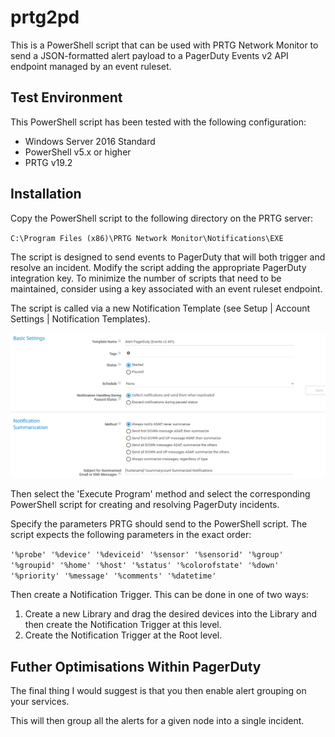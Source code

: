 # prtg2pd

This is a PowerShell script that can be used with PRTG Network Monitor to send a JSON-formatted alert payload to a PagerDuty Events v2 API endpoint managed by an event ruleset.


## Test Environment
This PowerShell script has been tested with the following configuration:
* Windows Server 2016 Standard
* PowerShell v5.x or higher
* PRTG v19.2


## Installation

Copy the PowerShell script to the following directory on the PRTG server:

`C:\Program Files (x86)\PRTG Network Monitor\Notifications\EXE`

The script is designed to send events to PagerDuty that will both trigger and resolve an incident.  Modify the script adding the appropriate PagerDuty integration key.  To minimize the number of scripts that need to be maintained, consider using a key associated with an event ruleset endpoint.

The script is called via a new Notification Template (see Setup | Account Settings | Notification Templates).

![Image 1: Creating a new Notification Template in PRTG](./images/Image1-Notification-Template.png)

Then select the 'Execute Program' method and select the corresponding PowerShell script for creating and resolving PagerDuty incidents.

Specify the parameters PRTG should send to the PowerShell script.  The script expects the following parameters in the exact order:

`'%probe' '%device' '%deviceid' '%sensor' '%sensorid' '%group' '%groupid' '%home' '%host' '%status' '%colorofstate' '%down' '%priority' '%message' '%comments' '%datetime'`

Then create a Notification Trigger.  This can be done in one of two ways:

1. Create a new Library and drag the desired devices into the Library and then create the Notification Trigger at this level.
1. Create the Notification Trigger at the Root level.


## Futher Optimisations Within PagerDuty

The final thing I would suggest is that you then enable alert grouping on your services.

This will then group all the alerts for a given node into a single incident.
